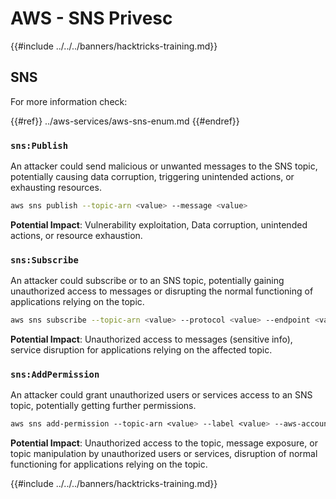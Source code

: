 # AWS - SNS Privesc

{{#include ../../../banners/hacktricks-training.md}}

## SNS

For more information check:

{{#ref}}
../aws-services/aws-sns-enum.md
{{#endref}}

### `sns:Publish`

An attacker could send malicious or unwanted messages to the SNS topic, potentially causing data corruption, triggering unintended actions, or exhausting resources.

```bash
aws sns publish --topic-arn <value> --message <value>
```

**Potential Impact**: Vulnerability exploitation, Data corruption, unintended actions, or resource exhaustion.

### `sns:Subscribe`

An attacker could subscribe or to an SNS topic, potentially gaining unauthorized access to messages or disrupting the normal functioning of applications relying on the topic.

```bash
aws sns subscribe --topic-arn <value> --protocol <value> --endpoint <value>
```

**Potential Impact**: Unauthorized access to messages (sensitive info), service disruption for applications relying on the affected topic.

### `sns:AddPermission`

An attacker could grant unauthorized users or services access to an SNS topic, potentially getting further permissions.

```css
aws sns add-permission --topic-arn <value> --label <value> --aws-account-id <value> --action-name <value>
```

**Potential Impact**: Unauthorized access to the topic, message exposure, or topic manipulation by unauthorized users or services, disruption of normal functioning for applications relying on the topic.

{{#include ../../../banners/hacktricks-training.md}}




